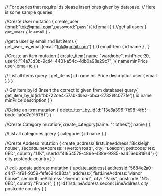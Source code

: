 // For queries that require Ids please insert ones given by database.
// Here is some sample queries


//Create User
mutation {
  create_user (email:"tok@gmail.com",password:"pass"){
    id
    email
  }
}
//get all users
{
  get_users {
    id
    email
  }
}

//get a user by email and list items
{
  get_user_by_email(email:"tok@gmail.com") {
    id
    email
    item {
      id
      name
    }
  }
}

//Create an item
mutation {
  create_item(
    name: "wardrobe",
    minPrice:30,
    userId:"14a73d3b-9cd4-4401-a54c-4db0a98e29c7",
  ){
    name
    minPrice
    user{
      email
      id
    }
  }

// List all items
query {
  get_items{
    id
    name
    minPrice
    description
    user {
      email
    }
  }
}

// Get item by Id (Insert the correct id given from database)
query{
  get_item_by_Id(id:"bb222ce4-57ab-4bea-bbca-27326fc077fe"){
    id
    name
    minPrice
    description
  }
}

//Delete an item
mutation {
  delete_item_by_id(id:"13e6a396-7b98-4fb5-bcde-1a0d7d916781")
}

//Create Category
mutation{
  create_category(name: "clothes"){
    name
  }
}

//List all categories
query {
  categories{
    id
    name
  }
}

//Create Address
mutation {
  create_address(
    firstLineAddress:"Bickleigh house",
    secondLineAddress:"Tiverton road",
    city: "London",
    postcode:"N15 6ED",
    country:"UK",
    userId:"41954578-486e-438e-9285-ea456eb819a4")
    {
      city
      postcode
      country
    }
}

// edit-update address
mutation {
  update_address(
    addressId:"5684e2a0-c447-4f91-9359-fefe694c832a",
    address:{
      firstLineAddress:"Manor house",
    	secondLineAddress:"Riverun road",
    	city: "Paris",
    	postcode:"N15 6ED",
    	country:"France",
    }
    ){
    id
    firstLineAddress
    secondLineAddress
    city
    postcode
    country
  }
}

